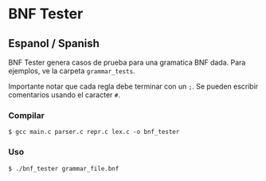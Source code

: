 # BNF Tester

## Espanol / Spanish

BNF Tester genera casos de prueba para una gramatica BNF dada. Para ejemplos,
ve la carpeta `grammar_tests`.

Importante notar que cada regla debe terminar con un `;`. Se pueden
escribir comentarios usando el caracter `#`.

### Compilar

`$ gcc main.c parser.c repr.c lex.c -o bnf_tester`

### Uso

`$ ./bnf_tester grammar_file.bnf`